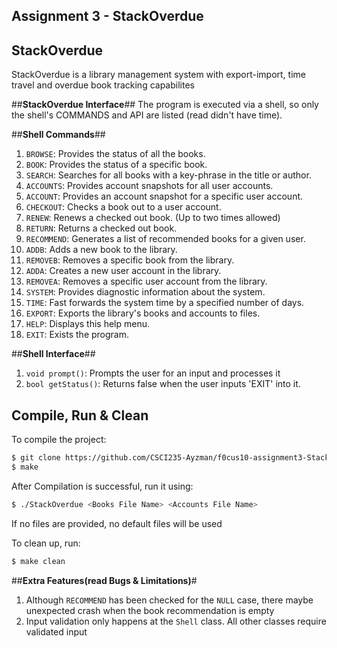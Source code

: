 ## Assignment 3 - StackOverdue

## __StackOverdue__ ## 
StackOverdue is a library management system with export-import, time travel and overdue book tracking capabilites

##__StackOverdue Interface__##
The program is executed via a shell, so only the shell's COMMANDS and API are listed (read didn't have time). 

##__Shell Commands__##
1. `BROWSE`: Provides the status of all the books.
2. `BOOK`: Provides the status of a specific book.
3. `SEARCH`: Searches for all books with a key-phrase in the title or author.
4. `ACCOUNTS`: Provides account snapshots for all user accounts.
5. `ACCOUNT`: Provides an account snapshot for a specific user account.
6. `CHECKOUT`: Checks a book out to a user account.
7. `RENEW`: Renews a checked out book. (Up to two times allowed)
8. `RETURN`: Returns a checked out book.
9. `RECOMMEND`: Generates a list of recommended books for a given user.
10. `ADDB`: Adds a new book to the library.
11. `REMOVEB`: Removes a specific book from the library.
12. `ADDA`: Creates a new user account in the library.
13. `REMOVEA`: Removes a specific user account from the library.
14. `SYSTEM`: Provides diagnostic information about the system.
15. `TIME`: Fast forwards the system time by a specified number of days.
16. `EXPORT`: Exports the library's books and accounts to files.
17. `HELP`: Displays this help menu.
18. `EXIT`: Exists the program.

##__Shell Interface__##

1. `void prompt()`: Prompts the user for an input and processes it
2. `bool getStatus()`: Returns false when the user inputs 'EXIT' into it.

## Compile, Run & Clean ##
To compile the project:
```bash
$ git clone https://github.com/CSCI235-Ayzman/f0cus10-assignment3-StackOverdue.git
$ make
```
After Compilation is successful, run it using:
```bash
$ ./StackOverdue <Books File Name> <Accounts File Name>
```
If no files are provided, no default files will be used

To clean up, run:
```bash
$ make clean
```
##__Extra Features(read Bugs & Limitations)__#
1. Although `RECOMMEND` has been checked for the `NULL` case, there maybe unexpected crash when the book recommendation is empty
2. Input validation only happens at the `Shell` class. All other classes require validated input
